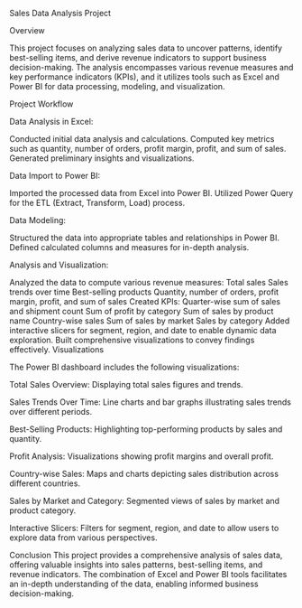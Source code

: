 Sales Data Analysis Project


Overview


This project focuses on analyzing sales data to uncover patterns, identify best-selling items, and derive revenue indicators to support business decision-making. The analysis encompasses various revenue measures and key performance indicators (KPIs), and it utilizes tools such as Excel and Power BI for data processing, modeling, and visualization.

Project Workflow

Data Analysis in Excel:

Conducted initial data analysis and calculations.
Computed key metrics such as quantity, number of orders, profit margin, profit, and sum of sales.
Generated preliminary insights and visualizations.


Data Import to Power BI:

Imported the processed data from Excel into Power BI.
Utilized Power Query for the ETL (Extract, Transform, Load) process.


Data Modeling:

Structured the data into appropriate tables and relationships in Power BI.
Defined calculated columns and measures for in-depth analysis.


Analysis and Visualization:

Analyzed the data to compute various revenue measures:
Total sales
Sales trends over time
Best-selling products
Quantity, number of orders, profit margin, profit, and sum of sales
Created KPIs:
Quarter-wise sum of sales and shipment count
Sum of profit by category
Sum of sales by product name
Country-wise sales
Sum of sales by market
Sales by category
Added interactive slicers for segment, region, and date to enable dynamic data exploration.
Built comprehensive visualizations to convey findings effectively.
Visualizations


The Power BI dashboard includes the following visualizations:

Total Sales Overview: Displaying total sales figures and trends.

Sales Trends Over Time: Line charts and bar graphs illustrating sales trends over different periods.

Best-Selling Products: Highlighting top-performing products by sales and quantity.

Profit Analysis: Visualizations showing profit margins and overall profit.

Country-wise Sales: Maps and charts depicting sales distribution across different countries.

Sales by Market and Category: Segmented views of sales by market and product category.

Interactive Slicers: Filters for segment, region, and date to allow users to explore data from various perspectives.

Conclusion
This project provides a comprehensive analysis of sales data, offering valuable insights into sales patterns, best-selling items, and revenue indicators. The combination of Excel and Power BI tools facilitates an in-depth understanding of the data, enabling informed business decision-making.

